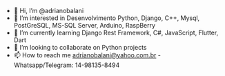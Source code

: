 - 👋 Hi, I’m @adrianobalani
- 👀 I’m interested in Desenvolvimento Python, Django, C++, Mysql, PostGreSQL, MS-SQL Server, Arduino, RaspBerry
- 🌱 I’m currently learning Django Rest Framework, C#, JavaScript, Flutter, Dart
- 💞️ I’m looking to collaborate on Python projects
- 📫 How to reach me adrianobalani@yahoo.com.br - Whatsapp/Telegram: 14-98135-8494

<!---
adrianobalani/adrianobalani is a ✨ special ✨ repository because its `README.md` (this file) appears on your GitHub profile.
You can click the Preview link to take a look at your changes.
--->
